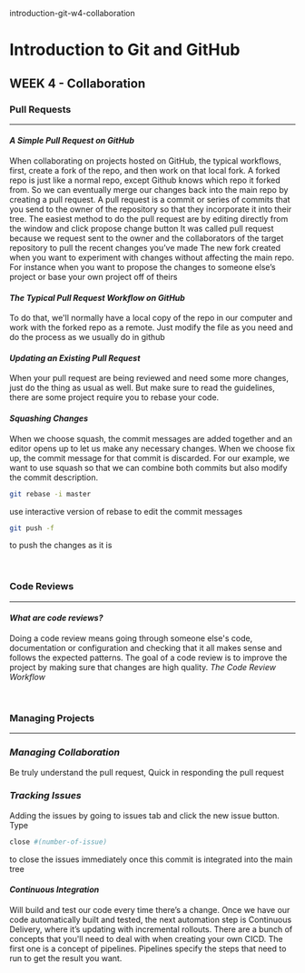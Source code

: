 introduction-git-w4-collaboration

# Introduction to Git and GitHub
## WEEK 4 - Collaboration

### **Pull Requests**
* * *
#### *A Simple Pull Request on GitHub*
When collaborating on projects hosted on GitHub, the typical workflows, first, create a fork of the repo, and then work on that local fork. A forked repo is just like a normal repo, except Github knows which repo it forked from. So we can eventually merge our changes back into the main repo by creating a pull request. A pull request is a commit or series of commits that you send to the owner of the repository so that they incorporate it into their tree.
The easiest method to do the pull request are by editing directly from the window and click propose change button
It was called pull request because we request sent to the owner and the collaborators of the target repository to pull the recent changes you’ve made
The new fork created when you want to experiment with changes without affecting the main repo. For instance when you want to propose the changes to someone else’s project or base your own project off of theirs

#### *The Typical Pull Request Workflow on GitHub*
To do that, we'll normally have a local copy of the repo in our computer and work with the forked repo as a remote. Just modify the file as you need and do the process as we usually do in github

#### *Updating an Existing Pull Request*
When your pull request are being reviewed and need some more changes, just do the thing as usual as well. But make sure to read the guidelines, there are some project require you to rebase your code.

#### *Squashing Changes*
When we choose squash, the commit messages are added together and an editor opens up to let us make any necessary changes. When we choose fix up, the commit message for that commit is discarded. For our example, we want to use squash so that we can combine both commits but also modify the commit description.
```bash
git rebase -i master 
```
use interactive version of rebase to edit the commit messages
```bash
git push -f  
```
to push the changes as it is

<br/>

### **Code Reviews**
* * *
#### *What are code reviews?*
Doing a code review means going through someone else's code, documentation or configuration and checking that it all makes sense and follows the expected patterns. The goal of a code review is to improve the project by making sure that changes are high quality.
*The Code Review Workflow*

<br/>

### **Managing Projects**
* * *
### *Managing Collaboration*
Be truly understand the pull request, Quick in responding the pull request

### *Tracking Issues*
Adding the issues by going to issues tab and click the new issue button. Type 
```bash
close #(number-of-issue)
```
to close the issues immediately  once this commit is integrated into the main tree

#### *Continuous Integration*
Will build and test our code every time there’s a change. Once we have our code automatically built and tested, the next automation step is Continuous Delivery, where it’s updating with incremental rollouts. There are a bunch of concepts that you'll need to deal with when creating your own CICD. The first one is a concept of pipelines. Pipelines specify the steps that need to run to get the result you want.

